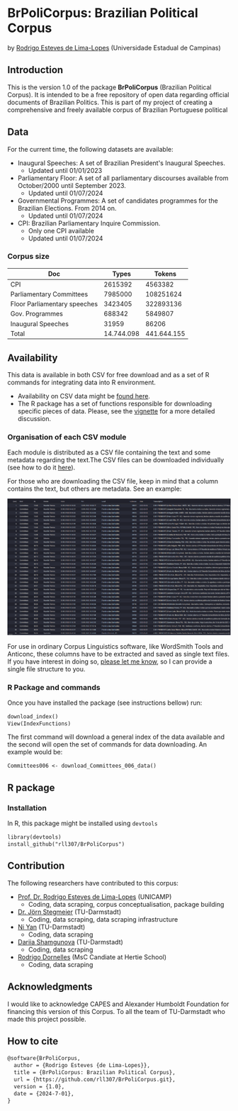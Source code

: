 # BrPoliCorpus: Brazilian Political Corpus

by [Rodrigo Esteves de Lima-Lopes][def] (Universidade Estadual de Campinas)

## Introduction

This is the version 1.0 of the package **BrPoliCorpus** (Brazilian Political Corpus). It is intended to be a free repository of open data regarding official documents of Brazilian Politics. This is part of my project of creating a comprehensive and freely available corpus of Brazilian Portuguese political 

## Data

For the current time, the following datasets are available:

- Inaugural Speeches: A set of Brazilian President's Inaugural Speeches.
  - Updated until 01/01/2023
- Parliamentary Floor: A set of all parliamentary discourses available from October/2000 until September 2023.
  - Updated until 01/07/2024
- Governmental Programmes: A set of candidates programmes for the Brazilian Elections. From 2014 on.
  - Updated until 01/07/2024
- CPI: Brazilian Parliamentary Inquire Commission.
  - Only one CPI available
  - Updated until 01/07/2024

### Corpus size

| Doc                          | Types      | Tokens      |
|------------------------------|------------|-------------|
| CPI                          | 2615392    | 4563382     |
| Parliamentary Committees     | 7985000    | 108251624   |
| Floor Parliamentary speeches | 3423405    | 322893136   |
| Gov. Programmes              | 688342     | 5849807     |
| Inaugural Speeches           | 31959      | 86206       |
| Total                        | 14.744.098 | 441.644.155 |


## Availability

This data is available in both CSV for free download and as a set of R commands for integrating data into R environment.

- Availability on CSV data might be [found here](doc/CSV_Download.md). 
- The R package has a set of functions responsible for downloading specific pieces of data. Please, see the [vignette](vignettes/) for a more detailed discussion.

### Organisation of each CSV module

Each module is distributed as a CSV file containing the text and some metadata regarding the text.The CSV files can be downloaded individually (see how to do it [here](doc/CSV_Download.md)).

For those who are downloading the CSV file, keep in mind that a column contains the text, but others are metadata.  See an example:


![Example CSV](Pictures/ExampleCSV.png)

For use in ordinary Corpus Linguistics software, like WordSmith Tools and Anticonc, these columns have to be extracted and saved as single text files. If you have interest in doing so, [please let me know][def], so I can provide a single file structure to you. 

### R Package and commands

Once you have installed the package (see instructions bellow) run:

```
download_index() 
View(IndexFunctions)
```
The first command will download a general index of the data available and the second will open the set of commands for data downloading. An example would be:

```
Committees006 <- download_Committees_006_data()
```
## R package

### Installation

In R, this package might be installed using `devtools`

    library(devtools)
    install_github("rll307/BrPoliCorpus")

## Contribution

The following researchers have contributed to this corpus:

- [Prof. Dr. Rodrigo Esteves de Lima-Lopes][def] (UNICAMP)
    - Coding, data scraping, corpus conceptualisation, package building
- [Dr. Jörn Stegmeier][def2] (TU-Darmstadt)
    - Coding, data scraping, data scraping infrastructure
- [Ni Yan][def3] (TU-Darmstadt)
   - Coding, data scraping
- [Dariia Shamgunova][def4]  (TU-Darmstadt)
   - Coding, data scraping
- [Rodrigo Dornelles][def5] (MsC Candiate at   Hertie School)
   - Coding, data scraping
## Acknowledgments

I would like to acknowledge CAPES and Alexander Humboldt Foundation for financing this version of this Corpus. To all the team of TU-Darmstadt who made this project possible.


## How to cite

    @software{BrPoliCorpus,
      author = {Rodrigo Esteves {de Lima-Lopes}},
      title = {BrPoliCorpus: Brazilian Political Corpus},
      url = {https://github.com/rll307/BrPoliCorpus.git},
      version = {1.0},
      date = {2024-7-01},
    }

[def]: mailto:rll307@unicamp.br
[def2]: mailto:stegmeier@linglit.tu-darmstadt.de
[def3]: mailto:ni.yan@tu-darmstadt.de
[def4]: https://github.com/dariyash
[def5]: https://orcid.org/0000-0003-3709-4760